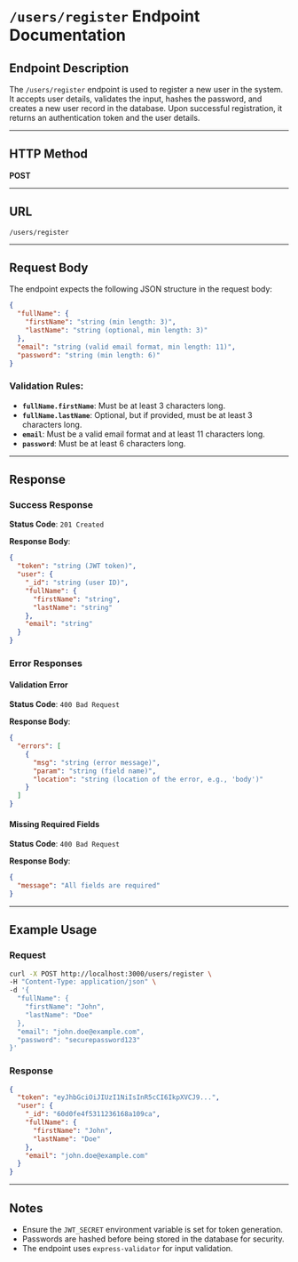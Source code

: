 # `/users/register` Endpoint Documentation

## Endpoint Description

The `/users/register` endpoint is used to register a new user in the system. It accepts user details, validates the input, hashes the password, and creates a new user record in the database. Upon successful registration, it returns an authentication token and the user details.

---

## HTTP Method

**POST**

---

## URL

```
/users/register
```

---

## Request Body

The endpoint expects the following JSON structure in the request body:

```json
{
  "fullName": {
    "firstName": "string (min length: 3)",
    "lastName": "string (optional, min length: 3)"
  },
  "email": "string (valid email format, min length: 11)",
  "password": "string (min length: 6)"
}
```

### Validation Rules:

- **`fullName.firstName`**: Must be at least 3 characters long.
- **`fullName.lastName`**: Optional, but if provided, must be at least 3 characters long.
- **`email`**: Must be a valid email format and at least 11 characters long.
- **`password`**: Must be at least 6 characters long.

---

## Response

### Success Response

**Status Code**: `201 Created`

**Response Body**:

```json
{
  "token": "string (JWT token)",
  "user": {
    "_id": "string (user ID)",
    "fullName": {
      "firstName": "string",
      "lastName": "string"
    },
    "email": "string"
  }
}
```

### Error Responses

#### Validation Error

**Status Code**: `400 Bad Request`

**Response Body**:

```json
{
  "errors": [
    {
      "msg": "string (error message)",
      "param": "string (field name)",
      "location": "string (location of the error, e.g., 'body')"
    }
  ]
}
```

#### Missing Required Fields

**Status Code**: `400 Bad Request`

**Response Body**:

```json
{
  "message": "All fields are required"
}
```

---

## Example Usage

### Request

```bash
curl -X POST http://localhost:3000/users/register \
-H "Content-Type: application/json" \
-d '{
  "fullName": {
    "firstName": "John",
    "lastName": "Doe"
  },
  "email": "john.doe@example.com",
  "password": "securepassword123"
}'
```

### Response

```json
{
  "token": "eyJhbGciOiJIUzI1NiIsInR5cCI6IkpXVCJ9...",
  "user": {
    "_id": "60d0fe4f5311236168a109ca",
    "fullName": {
      "firstName": "John",
      "lastName": "Doe"
    },
    "email": "john.doe@example.com"
  }
}
```

---

## Notes

- Ensure the `JWT_SECRET` environment variable is set for token generation.
- Passwords are hashed before being stored in the database for security.
- The endpoint uses `express-validator` for input validation.
